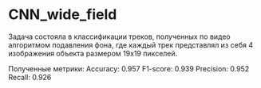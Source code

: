# CNN_wide_field

Задача состояла в классификации треков, полученных по видео алгоритмом подавления фона, где каждый трек представлял из себя
4 изображения объекта размером 19х19 пикселей. 

Полученные метрики:
Accuracy: 0.957 F1-score: 0.939 Precision: 0.952 Recall: 0.926
